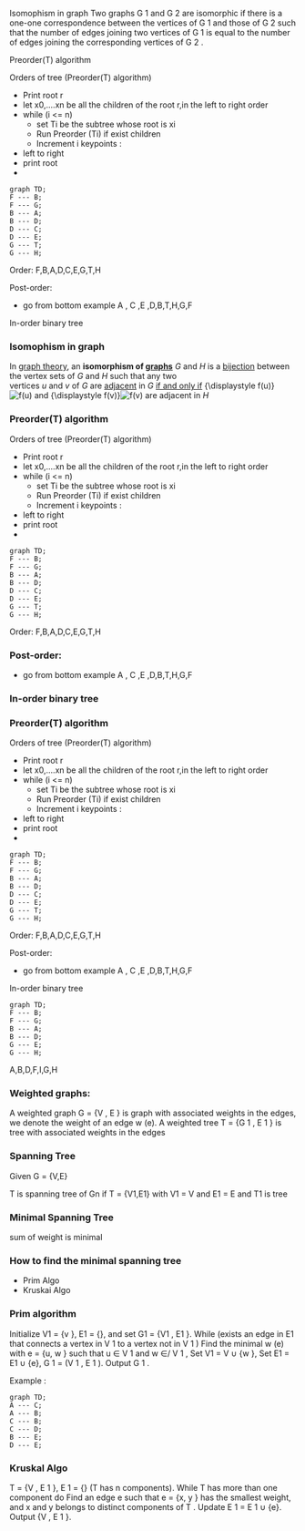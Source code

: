 Isomophism in graph 
Two graphs G 1 and G 2 are isomorphic if there is a one-one correspondence between the vertices of G 1 and those of G 2 such that the number of edges joining two vertices of G 1 is equal to the number of edges joining the corresponding vertices of G 2 .


Preorder(T) algorithm 

Orders of tree (Preorder(T) algorithm)
- Print root r 
- let x0,....xn be all the children of the root r,in the left to right order
- while (i <= n)
	- set Ti be the subtree whose root is xi
	- Run Preorder (Ti) if exist children 
	- Increment i
keypoints : 
- left to right 
- print root
- 
```mermaid
graph TD;
F --- B;
F --- G;
B --- A;
B --- D;
D --- C;
D --- E;
G --- T;
G --- H;
```
Order:  F,B,A,D,C,E,G,T,H

Post-order:
- go from bottom 
example A , C ,E ,D,B,T,H,G,F

In-order binary tree
### Isomophism in graph 
In [graph theory](https://en.wikipedia.org/wiki/Graph_theory "Graph theory"), an **isomorphism of [graphs](https://en.wikipedia.org/wiki/Graph_(discrete_mathematics) "Graph (discrete mathematics)")** _G_ and _H_ is a [bijection](https://en.wikipedia.org/wiki/Bijection "Bijection") between the vertex sets of _G_ and _H_
such that any two vertices _u_ and _v_ of _G_ are [adjacent](https://en.wikipedia.org/wiki/Adjacent_(graph_theory) "Adjacent (graph theory)") in _G_ [if and only if](https://en.wikipedia.org/wiki/If_and_only_if "If and only if") {\displaystyle f(u)}![f(u)](https://wikimedia.org/api/rest_v1/media/math/render/svg/32b282ccf3cf0f2b0b601e8629d61612d4951098) and {\displaystyle f(v)}![f(v)](https://wikimedia.org/api/rest_v1/media/math/render/svg/92b2b785b7b6d9a22484d466da88d6328ed0b197) are adjacent in _H_


### Preorder(T) algorithm 

Orders of tree (Preorder(T) algorithm)
- Print root r 
- let x0,....xn be all the children of the root r,in the left to right order
- while (i <= n)
	- set Ti be the subtree whose root is xi
	- Run Preorder (Ti) if exist children 
	- Increment i
keypoints : 
- left to right 
- print root
- 
```mermaid
graph TD;
F --- B;
F --- G;
B --- A;
B --- D;
D --- C;
D --- E;
G --- T;
G --- H;
```
Order:  F,B,A,D,C,E,G,T,H

### Post-order:
- go from bottom 
example A , C ,E ,D,B,T,H,G,F

### In-order binary tree



### Preorder(T) algorithm 

Orders of tree (Preorder(T) algorithm)
- Print root r 
- let x0,....xn be all the children of the root r,in the left to right order
- while (i <= n)
	- set Ti be the subtree whose root is xi
	- Run Preorder (Ti) if exist children 
	- Increment i
keypoints : 
- left to right 
- print root
- 
```mermaid
graph TD;
F --- B;
F --- G;
B --- A;
B --- D;
D --- C;
D --- E;
G --- T;
G --- H;
```
Order:  F,B,A,D,C,E,G,T,H

Post-order:
- go from bottom 
example A , C ,E ,D,B,T,H,G,F

In-order binary tree
```mermaid
graph TD;
F --- B;
F --- G;
B --- A;
B --- D;
G --- E;
G --- H;
```
A,B,D,F,I,G,H

### Weighted graphs:
A weighted graph G = {V , E } is graph with associated
weights in the edges, we denote the weight of an edge w (e).
A weighted tree T = {G 1 , E 1 } is tree with associated weights
in the edges

### Spanning Tree
Given G = {V,E}

T is spanning tree of Gn
	if T = {V1,E1} with V1 = V and E1 = E and T1 is tree 
### Minimal Spanning Tree
sum of weight is minimal

### How to find the minimal spanning tree
- Prim Algo
- Kruskai Algo

### Prim algorithm
Initialize V1 = {v }, E1 = {}, and set G1 = {V1 , E1 }.
While (exists an edge in E1 that connects a vertex in V 1 to a
vertex not in V 1 )
	Find the minimal w (e) with e = {u, w } such that u ∈ V 1 and w ∈/ V 1 ,
	Set V1 = V  ∪ {w },
	Set E1 = E1 ∪ {e},
	G 1 = (V 1 , E 1 ).
Output G 1 .

Example :
```mermaid
graph TD;
A --- C;
A --- B;
C --- B;
C --- D;
B --- E;
D --- E;
```


### Kruskal Algo 
T = {V , E 1 }, E 1 = {} (T has n components).
While T has more than one component do
	Find an edge e such that e = {x, y } has the smallest weight, and x and y belongs to distinct components of T .
	Update E 1 = E 1 ∪ {e}.
Output {V , E 1 }.
